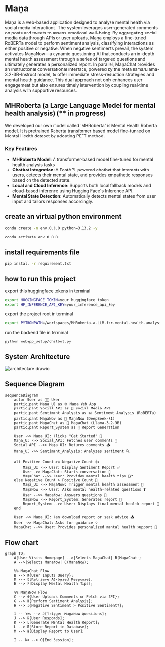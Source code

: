# Maṉa
Maṉa is a web-based application designed to analyze mental health via social media interactions. The system leverages user-generated comments on posts and tweets to assess emotional well-being. By aggregating social media data through APIs or user uploads, Maṉa employs a fine-tuned RoBERTa model to perform sentiment analysis, classifying interactions as either positive or negative. When negative sentiments prevail, the system activates MaṉaNow—a dynamic questioning AI that conducts an in-depth mental health assessment through a series of targeted questions and ultimately generates a personalized report. In parallel, MaṉaChat provides an instructional conversational interface, powered by the meta llama/Llama-3.2-3B-Instruct model, to offer immediate stress-reduction strategies and mental health guidance. This dual approach not only enhances user engagement but also ensures timely intervention by coupling real-time analysis with supportive resources.

## MHRoberta (a Large Language Model for mental health analysis) (** in progress)

We developed our own model called 'MHRoberta' is Mental Health Roberta model. It is pretrained Roberta transformer based model fine-tunned on Mental Health dataset by adopting PEFT method.

### Key Features

- **MHRoberta Model**: A transformer-based model fine-tuned for mental health analysis tasks.
- **Chatbot Integration**: A FastAPI-powered chatbot that interacts with users, detects their mental state, and provides empathetic responses based on the detected state.
- **Local and Cloud Inference**: Supports both local fallback models and cloud-based inference using Hugging Face's Inference API.
- **Mental State Detection**: Automatically detects mental states from user input and tailors responses accordingly.

## create an virtual python environment

```bash
conda create -n env.0.0.0 python=3.13.2 -y
```

```bash
conda activate env.0.0.0
```

## install requirements file

```bash
pip install -r requirement.txt
```

## how to run this project

export this huggingface tokens in terminal

```bash
export HUGGINGFACE_TOKEN=your_huggingface_token
export HF_INFERENCE_API_KEY=your_inference_api_key
```

export the project root in terminal

```bash
export PYTHONPATH=/workspaces/MHRoberta-a-LLM-for-mental-health-analysis
```

run the backend file in terminal

```bash
python webapp_setup/chatbot.py
```
## System Architecture
![architecture drawio](https://github.com/user-attachments/assets/e54b82b2-c00f-4b75-8542-7e4737a2d0e9)

## Sequence Diagram
```mermaid
sequenceDiagram
    actor User as 🧑‍💻 User
    participant Maṉa_UI as 🌐 Maṉa Web App
    participant Social_API as 🔗 Social Media API
    participant Sentiment_Analysis as 📊 Sentiment Analysis (RoBERTa)
    participant MaṉaNow as 🤖 MaṉaNow (DeepSeek-R1)
    participant MaṉaChat as 💬 MaṉaChat (Llama-3.2-3B)
    participant Report_System as 📄 Report Generation

    User ->> Maṉa_UI: Clicks "Get Started" 🚀
    Maṉa_UI ->> Social_API: Fetches user comments 📝
    Social_API -->> Maṉa_UI: Returns comments 📥
    Maṉa_UI ->> Sentiment_Analysis: Analyzes sentiment 🔍
    
    alt Positive Count >= Negative Count 👍
        Maṉa_UI ->> User: Display Sentiment Report ✅
        User ->> MaṉaChat: Starts conversation 💬
        MaṉaChat -->> User: Provides mental health tips 🧘‍♂️
    else Negative Count > Positive Count 🚨
        Maṉa_UI ->> MaṉaNow: Trigger mental health assessment 🔴
        MaṉaNow ->> User: Asks mental health-related questions ❓
        User -->> MaṉaNow: Answers questions 📝
        MaṉaNow ->> Report_System: Generates report 📄
        Report_System -->> User: Displays final mental health report 🏥
    end
    
    User ->> Maṉa_UI: Can download report or seek advice 📥
    User ->> MaṉaChat: Asks for guidance 💡
    MaṉaChat -->> User: Provides personalized mental health support 🤗
```

## Flow chart
```mermaid
graph TD;
    A[User Visits Homepage] -->|Selects MaṉaChat| B(MaṉaChat);
    A -->|Selects MaṉaNow| C(MaṉaNow);
    
    %% MaṉaChat Flow
    B --> D{User Inputs Query};
    D --> E[Retrieve AI-based Response];
    E --> F[Display Mental Health Tips];
    
    %% MaṉaNow Flow
    C --> G{User Uploads Comments or Fetch via API};
    G --> H[Perform Sentiment Analysis];
    H --> I{Negative Sentiment > Positive Sentiment?};
    
    I -- Yes --> J[Trigger MaṉaNow Questions];
    J --> K[User Responds];
    K --> L[Generate Mental Health Report];
    L --> M[Store Report in Database];
    M --> N[Display Report to User];
    
    I -- No --> O[End Session];
```

